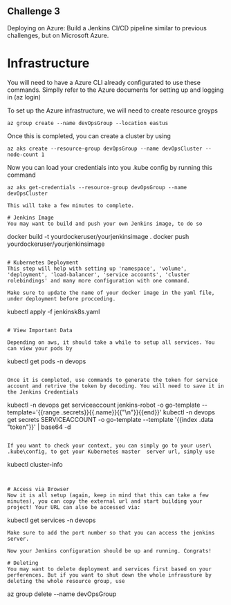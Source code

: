 ## Challenge 3
Deploying on Azure: Build a Jenkins CI/CD pipeline similar to previous challenges, but on Microsoft Azure.

# Infrastructure 
You will need to have a Azure CLI already configurated to use these commands. Simplly refer to the Azure documents for setting up and logging in (az login)

To set up the Azure infrastructure, we will need to create resource groyps

```
az group create --name devOpsGroup --location eastus
```
Once this is completed, you can create a cluster by using 
```
az aks create --resource-group devOpsGroup --name devOpsCluster --node-count 1
```
Now you can load your credentials into you .kube config by running this command
```
az aks get-credentials --resource-group devOpsGroup --name devOpsCluster

This will take a few minutes to complete.

# Jenkins Image
You may want to build and push your own Jenkins image, to do so
```
docker build -t yourdockeruser/yourjenkinsimage .
docker push yourdockeruser/yourjenkinsimage
```

# Kubernetes Deployment
This step will help with setting up 'namespace', 'volume', 'deployment', 'load-balancer', 'service accounts', 'cluster rolebindings' and many more configuration with one command.

Make sure to update the name of your docker image in the yaml file, under deployment before procceding.

```
kubectl apply -f jenkinsk8s.yaml
```

# View Important Data

Depending on aws, it should take a while to setup all services. You can view your pods by
```
kubectl get pods -n devops
```

Once it is completed, use commands to generate the token for service account and retrive the token by decoding. You will need to save it in the Jenkins Credentials
```
kubectl -n devops get serviceaccount jenkins-robot -o go-template --template='{{range .secrets}}{{.name}}{{"\n"}}{{end}}'
kubectl -n devops get secrets SERVICEACCOUNT -o go-template --template '{{index .data "token"}}' | base64 -d
```

If you want to check your context, you can simply go to your user\ .kube\config, to get your Kubernetes master  server url, simply use

```
kubectl cluster-info
```


# Access via Browser
Now it is all setup (again, keep in mind that this can take a few minutes), you can copy the external url and start building your project! Your URL can also be accessed via:
```
kubectl get services -n devops
```
Make sure to add the port number so that you can access the jenkins server.

Now your Jenkins configuration should be up and running. Congrats!

# Deleting
You may want to delete deployment and services first based on your perferences. But if you want to shut down the whole infrausture by deleting the whole resource group, use 
```
az group delete --name devOpsGroup
```